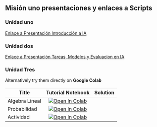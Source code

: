 ## Misión uno presentaciones y enlaces a Scripts

### Unidad uno
<a href="https://www.canva.com/design/DAGCm11QmDg/VrkxolLa43YfMZ4IXfF3CA/edit?utm_content=DAGCm11QmDg&utm_campaign=designshare&utm_medium=link2&utm_source=sharebutton" target="_blank">Enlace a Presentación Introducción a IA</a>

### Unidad dos

<a href="https://www.canva.com/design/DAGCnBi8IDU/TkQgC_cxDYC5TfJoGiBQxw/view?utm_content=DAGCnBi8IDU&utm_campaign=designshare&utm_medium=link&utm_source=editor" target="_blank">Enlace a Presentación Tareas, Modelos y Evaluacion en IA</a>

### Unidad Tres


Alternatively try them directly on **Google Colab** 

| Title | Tutorial Notebook  | Solution |
|-|:-:|:-:|
| Algebra Lineal  | [![Open In Colab](https://colab.research.google.com/assets/colab-badge.svg)](https://colab.research.google.com/github/xXThanatosXx/Curso-IA-G3/blob/main/Misi%C3%B3n%20Uno/Unidad%203/Algebra%20lineal.ipynb) 
|  Probabilidad | [![Open In Colab](https://colab.research.google.com/assets/colab-badge.svg)](https://colab.research.google.com/github/mml-book/mml-book.github.io/blob/master/tutorials/tutorial_pca.ipynb)  |
|  Actividad | [![Open In Colab](https://colab.research.google.com/assets/colab-badge.svg)](https://colab.research.google.com/github/xXThanatosXx/Curso-IA-G3/blob/main/Misi%C3%B3n%20Uno/Unidad%203/Actividad.ipynb)  |

